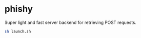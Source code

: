 # phishy

Super light and fast server backend for retrieving POST requests.

```bash
sh launch.sh
```
